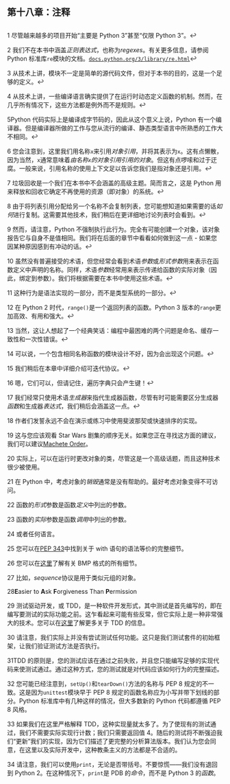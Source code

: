 ## 第十八章：注释

##

1 尽管越来越多的项目开始“主要是 Python 3”甚至“仅限 Python 3”。↩

2 我们不在本书中涵盖*正则表达式*，也称为*regexes*。有关更多信息，请参阅 Python 标准库`re`模块的文档。[`docs.python.org/3/library/re.html`](https://docs.python.org/3/library/re.html)↩

3 从技术上讲，模块不一定是简单的源代码文件，但对于本书的目的，这是一个足够的定义。↩

4 从技术上讲，一些编译语言确实提供了在运行时动态定义函数的机制。然而，在几乎所有情况下，这些方法都是例外而不是规则。↩

5Python 代码实际上是编译成字节码的，因此从这个意义上说，Python 有一个编译器。但是编译器所做的工作与您从流行的编译、静态类型语言中所熟悉的工作大不相同。↩

6 您会注意到，这里我们用名称`x`来引用*对象引用*，并将其表示为`x`。这有点懒散，因为当然，`x`通常意味着*由名称`x`的对象引用引用的对象*。但这有点啰嗦和过于迂腐。一般来说，引用名称的使用上下文足以告诉您我们是指对象还是引用。↩

7 垃圾回收是一个我们在本书中不会涵盖的高级主题。简而言之，这是 Python 用来释放和回收它确定不再使用的资源（即对象）的系统。↩

8 由于将列表引用分配给另一个名称不会复制列表，您可能想知道如果需要的话*如何*进行复制。这需要其他技术，我们稍后在更详细地讨论列表时会看到。↩

9 然而，请注意，Python 不强制执行此行为。完全有可能创建一个对象，该对象报告它与自身不是值相同。我们将在后面的章节中看看如何做到这一点 - 如果您因某种原因感到有冲动的话。↩

10 虽然没有普遍接受的术语，但您经常会看到术语*参数*或*形式参数*用来表示在函数定义中声明的名称。同样，术语*参数*经常用来表示传递给函数的实际对象（因此，绑定到参数）。我们将根据需要在本书中使用这些术语。↩

11 这种行为是语法实现的一部分，而不是类型系统的一部分。↩

12 在 Python 2 时代，`range()`是一个返回列表的函数。Python 3 版本的`range`更加高效、有用和强大。↩

13 当然，这让人想起了一个经典笑话：编程中最困难的两个问题是命名、缓存一致性和一次性错误。↩

14 可以说，一个包含相同名称函数的模块设计不好，因为会出现这个问题。↩

15 我们稍后在本章中详细介绍可迭代协议。↩

16 嗯，它们可以，但请记住，遍历字典只会产生键！↩

17 我们经常只使用术语*生成器*来指代生成器函数，尽管有时可能需要区分生成器*函数*和生成器*表达式*，我们稍后会涵盖这一点。↩

18 作者们发誓永远不会在演示或练习中使用斐波那契或快速排序的实现。

19 这与您应该观看 Star Wars 剧集的顺序无关。如果您正在寻找这方面的建议，我们可以建议[Machete Order](http://www.nomachetejuggling.com/2011/11/11/the-star-wars-saga-suggested-viewing-order/)。

20 实际上，可以在运行时更改对象的类，尽管这是一个高级话题，而且这种技术很少被使用。

21 在 Python 中，考虑对象的*销毁*通常是没有帮助的。最好考虑对象变得不可访问。

22 函数的*形式*参数是函数*定义*中列出的参数。

23 函数的*实际*参数是函数*调用*中列出的参数。

24 或者任何语言。 

25 您可以在[PEP 343](https://www.python.org/dev/peps/pep-0343/)中找到关于 with 语句的语法等价的完整细节。

26 您可以在[这里](https://en.wikipedia.org/wiki/BMP_file_format)了解有关 BMP 格式的所有细节。

27 比如，*sequence*协议是用于类似元组的对象。

28**E**asier to **A**sk **F**orgiveness Than **P**ermission

29 测试驱动开发，或 TDD，是一种软件开发形式，其中测试是首先编写的，即在编写要测试的实际功能之前。这乍看起来可能有些反常，但它实际上是一种非常强大的技术。您可以在[这里](https://en.wikipedia.org/wiki/Test-driven_development)了解更多关于 TDD 的信息。

30 请注意，我们实际上并没有尝试测试任何功能。这只是我们测试套件的初始框架，让我们验证测试方法是否执行。

31TDD 的原则是，您的测试应该在通过之前失败，并且您只能编写足够的实现代码来使测试通过。通过这种方式，您的测试就是对代码应该如何行为的完整描述。

32 您可能已经注意到，`setUp()`和`tearDown()`方法的名称与 PEP 8 规定的不一致。这是因为`unittest`模块早于 PEP 8 规定的函数名称应为小写并带下划线的部分。Python 标准库中有几种这样的情况，但大多数新的 Python 代码都遵循 PEP 8 风格。

33 如果我们在这里严格解释 TDD，这种实现量就太多了。为了使现有的测试通过，我们不需要实际实现行计数；我们只需要返回值 4。随后的测试将不断强迫我们“更新”我们的实现，因为它们描述了更完整的分析算法版本。我们认为您会同意，在这里以及实际开发中，这种教条主义的方法都是不合适的。

34 请注意，我们可以使用`print`，无论是否带括号。不要惊慌——我们没有退回到 Python 2。在这种情况下，`print`是 PDB 的*命令*，而不是 Python 3 的*函数*。
